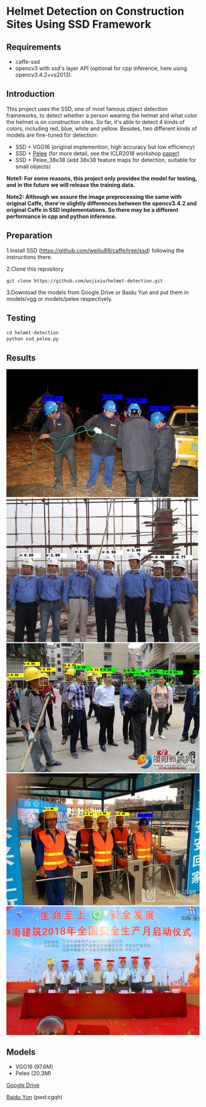 # Helmet Detection on Construction Sites Using SSD Framework

## Requirements
* caffe-ssd
* opencv3 with ssd's layer API (optional for cpp inference, here using opencv3.4.2+vs2013).
## Introduction
This project uses the SSD, one of most famous object detection frameworks, to detect whether a person wearing the helmet and what color the helmet is on construction sites. So far, it's able to detect 4 kinds of colors, including red, blue, white and yellow. Besides, two different kinds of models are fine-tuned for detection:

* SSD + VGG16 (original implemention, high accuracy but low efficiency)
* SSD + [Pelee](https://github.com/Robert-JunWang/Pelee) (for more detail, see the ICLR2018 workshop [paper](https://arxiv.org/pdf/1804.06882.pdf))
* SSD + Pelee_38x38 (add 38x38 feature maps for detection, suitable for small objects)

**Note1: For some reasons, this project only provides the model for testing, and in the future we will release the training data.**

**Note2: Although we assure the image preprocessing the same with original Caffe, there're slightly differences between the opencv3.4.2 and original Caffe in SSD implementations. So there may be a different performance in cpp and python inference.**
## Preparation
1.Install SSD (https://github.com/weiliu89/caffe/tree/ssd) following the instructions there.

2.Clone this repository

```shell
git clone https://github.com/wujixiu/helmet-detection.git
```
3.Download the models from Google Drive or Baidu Yun and put them in models/vgg or models/pelee respectively.

## Testing
```shell
cd helmet-detection
python ssd_pelee.py
```

## Results
![results](test_imgs/001_results.jpg)
![results](test_imgs/003_results.jpg)
![results](test_imgs/005_results.jpg)
![results](test_imgs/004_results.jpg)
![results](test_imgs/002_results.jpg)

## Models
* VGG16 (97.6M)
* Pelee (20.3M)

[Google Drive](https://drive.google.com/drive/folders/1LPGFCNV4AxQvw32arX0g3lMnhnIgoTlH?usp=sharing)

[Baidu Yun](https://pan.baidu.com/s/1UYAVsxLyDE8R_jFCISyEMw) (pwd:cgqh)



















